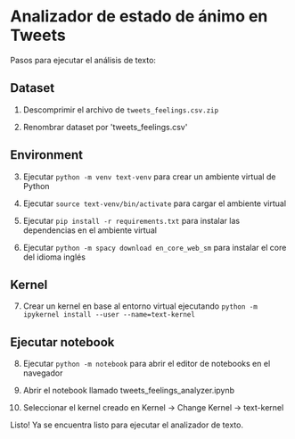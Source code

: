 # Analizador de estado de ánimo en Tweets

Pasos para ejecutar el análisis de texto:

## Dataset

1. Descomprimir el archivo de `tweets_feelings.csv.zip`

2. Renombrar dataset por 'tweets_feelings.csv'

## Environment

3. Ejecutar `python -m venv text-venv` para crear un ambiente virtual de Python

4. Ejecutar `source text-venv/bin/activate` para cargar el ambiente virtual

5. Ejecutar `pip install -r requirements.txt` para instalar las dependencias en el ambiente virtual

6. Ejecutar `python -m spacy download en_core_web_sm` para instalar el core del idioma inglés

## Kernel

7. Crear un kernel en base al entorno virtual ejecutando `python -m ipykernel install --user --name=text-kernel`

## Ejecutar notebook

8. Ejecutar `python -m notebook` para abrir el editor de notebooks en el navegador

9. Abrir el notebook llamado tweets_feelings_analyzer.ipynb

10. Seleccionar el kernel creado en Kernel -> Change Kernel -> text-kernel


Listo! Ya se encuentra listo para ejecutar el analizador de texto.
